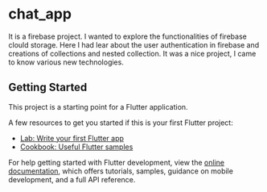 # chat_app

It is a firebase project. I wanted to explore the functionalities of firebase clould storage. Here I had lear about the user authentication in firebase and creations of collections and nested collection. It was a nice project, I came to know various new technologies. 

## Getting Started

This project is a starting point for a Flutter application.

A few resources to get you started if this is your first Flutter project:

- [Lab: Write your first Flutter app](https://docs.flutter.dev/get-started/codelab)
- [Cookbook: Useful Flutter samples](https://docs.flutter.dev/cookbook)

For help getting started with Flutter development, view the
[online documentation](https://docs.flutter.dev/), which offers tutorials,
samples, guidance on mobile development, and a full API reference.
